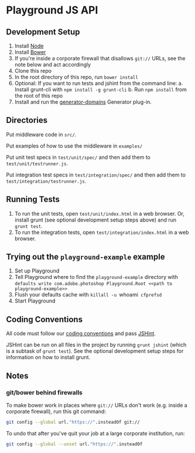 Playground JS API
=================

Development Setup
-----------------

1. Install [Node](http://nodejs.org/)
2. Install [Bower](http://bower.io/)
3. If you're inside a corporate firewall that disallows `git://` URLs, see the note below and act accordingly
4. Clone this repo
5. In the root directory of this repo, run `bower install`
6. Optional: If you want to run tests and jshint from the command line:
   a. Install grunt-cli with `npm install -g grunt-cli`
   b. Run `npm install` from the root of this repo
7. Install and run the [generator-domains](https://github.com/iwehrman/generator-domains) Generator plug-in.

Directories
-----------

Put middleware code in `src/`.

Put examples of how to use the middleware in `examples/`

Put unit test specs in `test/unit/spec/` and then add them to `test/unit/testrunner.js`.

Put integration test specs in `test/integration/spec/` and then add them to `test/integration/testrunner.js`.

Running Tests
-------------

1. To run the unit tests, open `test/unit/index.html` in a web browser. Or, install grunt (see optional development setup steps above) and run `grunt test`.
2. To run the integration tests, open `test/integration/index.html` in a web browser.

Trying out the `playground-example` example
-------------------------------------------

1. Set up Playground
2. Tell Playground where to find the `playground-example` directory with `defaults write com.adobe.photoshop Playground.Root <<path to playground-example>>`
3. Flush your defaults cache with `killall -u `whoami` cfprefsd`
4. Start Playground

Coding Conventions
------------------

All code must follow our [coding conventions](https://github.com/adobe-photoshop/playground-api/wiki/Coding-Conventions) and pass [JSHint](http://www.jshint.com/).

JSHint can be run on all files in the project by running `grunt jshint` (which is a subtask of `grunt test`). See the optional development setup steps for information on how to install grunt.

Notes
-----

### git/bower behind firewalls

To make bower work in places where `git://` URLs don't work (e.g. inside a corporate firewall), run this git command:

```bash
git config --global url."https://".insteadOf git://
```

To undo that after you've quit your job at a large corporate institution, run:

```bash
git config --global --unset url."https://".insteadOf
```
